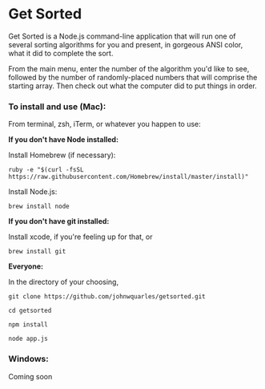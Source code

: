 # Get Sorted

Get Sorted is a Node.js command-line application that will run one of several
sorting algorithms for you and present, in gorgeous ANSI color, what it did to
complete the sort.

From the main menu, enter the number of the algorithm you'd
like to see, followed by the number of randomly-placed numbers that will comprise
the starting array. Then check out what the computer did to put things in order.

### To install and use (Mac):

From terminal, zsh, iTerm, or whatever you happen to use:

**If you don't have Node installed:**

Install Homebrew (if necessary):

`ruby -e "$(curl -fsSL https://raw.githubusercontent.com/Homebrew/install/master/install)"`

Install Node.js:

`brew install node`

**If you don't have git installed:**

Install xcode, if you're feeling up for that, or

`brew install git`

**Everyone:**

In the directory of your choosing,

`git clone https://github.com/johnwquarles/getsorted.git`

`cd getsorted`

`npm install`

`node app.js`

### Windows:

Coming soon
